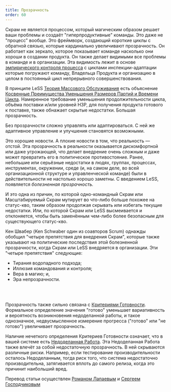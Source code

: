 ```yaml
---
title: Прозрачность
order: 60
---
```


Скрам не является процессом, который магическим образом решает ваши проблемы и создаёт "гиперпродуктивные" команды. Это даже не "процесс" вообще. Это фреймворк, создающий короткие циклы с обратной связью, которые кардинально увеличивают прозрачность. Он работает как зеркало, которое показывает команде насколько они хороши в создании продукта. Он также делает видимыми все проблемы в команде и в организации. Эта видимость лежит в основе [эмпирического контроля процесса](./empirical-process-control.html) с циклами инспекции-адаптации которые погружают команду, Владельца Продукта и организацию в целом в постоянный цикл непрерывного совершенствования.

В принципе LeSS [Теория Массового Обслуживания](./queueing_theory.html) есть объяснение [Косвенные Преимущества Уменьшения Размеров Партий и Времени Цикла](./queueing_theory.html#косвенные-преимущества-уменьшения-размеров-партий-и-времени-цикла). Намеренное требование уменьшения продолжительности цикла, объёма поставки и/или уровней НЗР, для получения продукта готового к поставке, также обнажает скрытые недостатки. Большая прозрачность.

Без прозрачности сложно управлять или адаптироваться. С ней же адаптивное управление и улучшения становятся возможными.

Это хорошие новости. А плохие новости в том, что реальность — отстой. Эта прозрачность в реальности оказывается дискомфортной или даже угрожающей, что делает внедрение очень сложным и даже может превратить его в политическое противостояние. Ранее, небольшие или серьёзные недостатки в людях, группах, процессах, инструментах, окружении, среде (и, на самом деле, во всей организационной структуре и управленческой команде) были в действительности не настолько хорошо заметны. С введением LeSS, появляется *болезненная прозрачность.*

И это одна из причин, по которой одно-командный Скрам или Масштабируемый Скрам мутирует во что-либо больше похожее на статус-кво, таким образом продолжая скрывать или избегать текущие недостатки. Или, по которой Скрам или LeSS высмеивается и отклоняется, чтобы быть заменённым чем-либо более безопасным для существующего статус-кво.

Кен Швабер (Ken Schwaber один из соавторов Scrum) однажды обобщил "четыре препятствия для внедрения Скрам", которые также указывают на политические последствия этой болезненной прозрачности, когда Скрам или LeSS внедряется в организации. Эти "четыре препятствия" следующие:

* Тирания водопадного подхода;
* Иллюзия командования и контроля;
* Вера в магию; и,
* Эра непрозрачности.
<br>
<br>

Прозрачность также сильно связана с [Критериями Готовности](../framework/definition-of-done.html). Формальное определение значения "готово" уменьшает вариативность и вероятность возникновения недоделанной работы, и такое однозначное, недвусмысленное измерение прогресса ("готово" или "не готово") увеличивает прозрачность.

Наличие нечеткого определения Критериев Готовности означает, что в вашей системе есть [Недоделанная Работа](../framework/definition-of-done.html). Эта Недоделанная Работа также влечёт за собой недостаточную прозрачность. В ней скрываются различные риски. Например, если тестирование производительности осталось Недоделанным, тогда риск того, что система недостаточно производительна, затягивается вплоть до самого релиза, когда это причинит наибольший вред.

Перевод статьи осуществлен [Романом Лапаевым](https://www.linkedin.com/in/romanlapaev) и [Сергеем Господчиковым](https://less.works/ru/profiles/sergey-gospodchikov)





